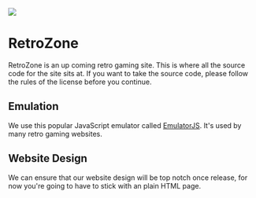 ![ ](https://static.vecteezy.com/system/resources/previews/007/249/425/original/colorful-letter-r-fast-pixel-dot-logo-creative-scattered-technology-icon-vector.jpg)

# RetroZone
RetroZone is an up coming retro gaming site. This is where all the source code for the site sits at. If you want to take the source code, please follow the rules of the license before you continue.

## Emulation
We use this popular JavaScript emulator called [EmulatorJS](https://github.com/EmulatorJS/EmulatorJS). It's used by many retro gaming websites.

## Website Design
We can ensure that our website design will be top notch once release, for now you're going to have to stick with an plain HTML page.
